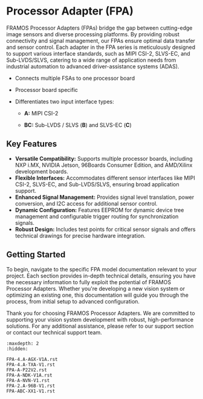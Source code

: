 # Processor Adapter (FPA)

FRAMOS Processor Adapters (FPAs) bridge the gap between cutting-edge image sensors and diverse processing platforms. By providing robust connectivity and signal management, our FPAs ensure optimal data transfer and sensor control. Each adapter in the FPA series is meticulously designed to support various interface standards, such as MIPI CSI-2, SLVS-EC, and Sub-LVDS/SLVS, catering to a wide range of application needs from industrial automation to advanced driver-assistance systems (ADAS).

- Connects multiple FSAs to one processor board

- Processor board specific

- Differentiates two input interface types:

  - **A:** MIPI CSI-2

  - **BC:** Sub-LVDS / SLVS (**B**) and SLVS-EC (**C**)

## Key Features

- **Versatile Compatibility:** Supports multiple processor boards, including NXP i.MX, NVIDIA Jetson, 96Boards Consumer Edition, and AMD/Xilinx development boards.
- **Flexible Interfaces:** Accommodates different sensor interfaces like MIPI CSI-2, SLVS-EC, and Sub-LVDS/SLVS, ensuring broad application support.
- **Enhanced Signal Management:** Provides signal level translation, power conversion, and I2C access for additional sensor control.
- **Dynamic Configuration:** Features EEPROM for dynamic device tree management and configurable trigger routing for synchronization signals.
- **Robust Design:** Includes test points for critical sensor signals and offers technical drawings for precise hardware integration.

## Getting Started

To begin, navigate to the specific FPA model documentation relevant to your project. Each section provides in-depth technical details, ensuring you have the necessary information to fully exploit the potential of FRAMOS Processor Adapters. Whether you're developing a new vision system or optimizing an existing one, this documentation will guide you through the process, from initial setup to advanced configuration.

Thank you for choosing FRAMOS Processor Adapters. We are committed to supporting your vision system development with robust, high-performance solutions. For any additional assistance, please refer to our support section or contact our technical support team.

```{toctree}
:maxdepth: 2
:hidden:

FPA-4.A-AGX-V1A.rst
FPA-4.A-TXA-V1.rst
FPA-A-P22V2.rst
FPA-A-NDK-V1A.rst
FPA-A-NVN-V1.rst
FPA-2.A-96B-V1.rst
FPA-ABC-XX1-V1.rst
```